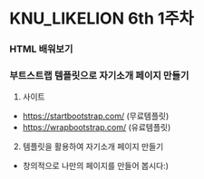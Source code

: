 # KNU_LIKELION 6th 1주차

### HTML 배워보기

### 부트스트랩 템플릿으로 자기소개 페이지 만들기
1. 사이트 
* https://startbootstrap.com/ (무료템플릿)
* https://wrapbootstrap.com/ (유료템플릿)
2. 템플릿을 활용하여 자기소개 페이지 만들기
* 창의적으로 나만의 페이지를 만들어 봅시다:)



